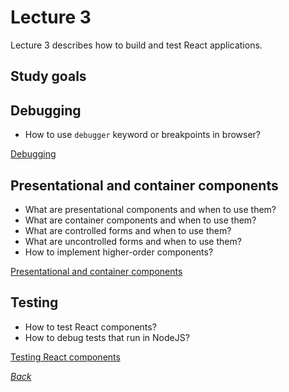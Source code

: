 # Lecture 3

Lecture 3 describes how to build and test React applications.

## Study goals

## Debugging

* How to use `debugger` keyword or breakpoints in browser?

[Debugging](./src/debugging/README.md)

## Presentational and container components

* What are presentational components and when to use them?
* What are container components and when to use them?
* What are controlled forms and when to use them?
* What are uncontrolled forms and when to use them?
* How to implement higher-order components?

[Presentational and container components](./src/presentational_container/README.md)

## Testing

* How to test React components?
* How to debug tests that run in NodeJS?

[Testing React components](./test/README.md)

[_Back_](../README.md)
